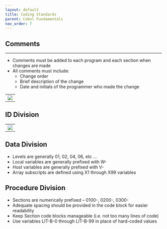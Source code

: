 ```yaml
---
layout: default
title: Coding Standards
parent: Cobol Fundamentals
nav_order: 7
---
```


## Comments
<hr class="hr-no-bottom-margin"/>

- Comments must be added to each program and each section when changes are made
- All comments must include:
  - Change order
  - Brief description of the change
  - Date and initials of the programmer who made the change
  
<table>
  <tr>
    <td>
      <img src="https://user-images.githubusercontent.com/20475336/183905021-90f9fc4f-2ccf-4e0d-bb53-28724022afbf.png">
    </td>
  </tr>
</table>

## ID Division

<table>
  <tr>
    <td>
      <img src="https://user-images.githubusercontent.com/20475336/183906049-4a14d445-68cc-45d8-8a83-a7544c478321.png">
    </td>
  </tr>
</table>

## Data Division

- Levels are generally 01, 02, 04, 06, etc …
- Local variables are generally prefixed with W-
- Host variables are generally prefixed with V-
- Array subscripts are defined using X1 through X99 variables

## Procedure Division

- Sections are numerically prefixed – 0100-, 0200-, 0300-
- Adequate spacing should be provided in the code block for easier readability
- Keep Section code blocks manageable (i.e. not too many lines of code)
- Use variables LIT-B-0 through LIT-B-99 in place of hard-coded values
